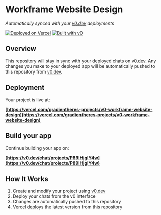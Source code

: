 # Workframe Website Design

*Automatically synced with your [v0.dev](https://v0.dev) deployments*

[![Deployed on Vercel](https://img.shields.io/badge/Deployed%20on-Vercel-black?style=for-the-badge&logo=vercel)](https://vercel.com/gradientheres-projects/v0-workframe-website-design)
[![Built with v0](https://img.shields.io/badge/Built%20with-v0.dev-black?style=for-the-badge)](https://v0.dev/chat/projects/P89IHjgIY4w)

## Overview

This repository will stay in sync with your deployed chats on [v0.dev](https://v0.dev).
Any changes you make to your deployed app will be automatically pushed to this repository from [v0.dev](https://v0.dev).

## Deployment

Your project is live at:

**[https://vercel.com/gradientheres-projects/v0-workframe-website-design](https://vercel.com/gradientheres-projects/v0-workframe-website-design)**

## Build your app

Continue building your app on:

**[https://v0.dev/chat/projects/P89IHjgIY4w](https://v0.dev/chat/projects/P89IHjgIY4w)**

## How It Works

1. Create and modify your project using [v0.dev](https://v0.dev)
2. Deploy your chats from the v0 interface
3. Changes are automatically pushed to this repository
4. Vercel deploys the latest version from this repository